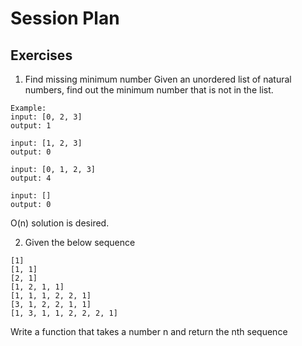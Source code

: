 # Session Plan

## Exercises

1. Find missing minimum number
Given an unordered list of natural numbers, find out the minimum number that is not in the list.
```
Example:
input: [0, 2, 3]
output: 1

input: [1, 2, 3]
output: 0

input: [0, 1, 2, 3]
output: 4

input: []
output: 0
```

O(n) solution is desired.

2. Given the below sequence

```
[1]
[1, 1]
[2, 1]
[1, 2, 1, 1]
[1, 1, 1, 2, 2, 1]
[3, 1, 2, 2, 1, 1]
[1, 3, 1, 1, 2, 2, 2, 1]
```

Write a function that takes a number n and return the nth sequence
